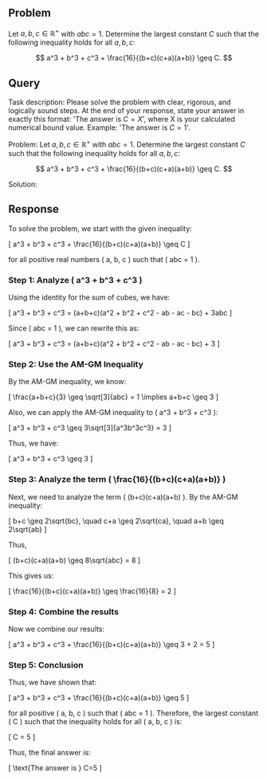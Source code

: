 ## Problem

Let $a, b, c \in \mathbb{R}^{+}$ with $abc = 1$. Determine the largest constant $C$ such that the following inequality holds for all $a, b, c$:

$$
a^3 + b^3 + c^3 + \frac{16}{(b+c)(c+a)(a+b)} \geq C.
$$

## Query

Task description: Please solve the problem with clear, rigorous, and logically sound steps. At the end of your response, state your answer in exactly this format: 'The answer is $C=X$', where X is your calculated numerical bound value. Example: 'The answer is $C=1$'.

Problem: Let $a, b, c \in \mathbb{R}^{+}$ with $abc = 1$. Determine the largest constant $C$ such that the following inequality holds for all $a, b, c$:

$$
a^3 + b^3 + c^3 + \frac{16}{(b+c)(c+a)(a+b)} \geq C.
$$

Solution:

## Response

To solve the problem, we start with the given inequality:

\[
a^3 + b^3 + c^3 + \frac{16}{(b+c)(c+a)(a+b)} \geq C
\]

for all positive real numbers \( a, b, c \) such that \( abc = 1 \).

### Step 1: Analyze \( a^3 + b^3 + c^3 \)

Using the identity for the sum of cubes, we have:

\[
a^3 + b^3 + c^3 = (a+b+c)(a^2 + b^2 + c^2 - ab - ac - bc) + 3abc
\]

Since \( abc = 1 \), we can rewrite this as:

\[
a^3 + b^3 + c^3 = (a+b+c)(a^2 + b^2 + c^2 - ab - ac - bc) + 3
\]

### Step 2: Use the AM-GM Inequality

By the AM-GM inequality, we know:

\[
\frac{a+b+c}{3} \geq \sqrt[3]{abc} = 1 \implies a+b+c \geq 3
\]

Also, we can apply the AM-GM inequality to \( a^3 + b^3 + c^3 \):

\[
a^3 + b^3 + c^3 \geq 3\sqrt[3]{a^3b^3c^3} = 3
\]

Thus, we have:

\[
a^3 + b^3 + c^3 \geq 3
\]

### Step 3: Analyze the term \( \frac{16}{(b+c)(c+a)(a+b)} \)

Next, we need to analyze the term \( (b+c)(c+a)(a+b) \). By the AM-GM inequality:

\[
b+c \geq 2\sqrt{bc}, \quad c+a \geq 2\sqrt{ca}, \quad a+b \geq 2\sqrt{ab}
\]

Thus,

\[
(b+c)(c+a)(a+b) \geq 8\sqrt{abc} = 8
\]

This gives us:

\[
\frac{16}{(b+c)(c+a)(a+b)} \geq \frac{16}{8} = 2
\]

### Step 4: Combine the results

Now we combine our results:

\[
a^3 + b^3 + c^3 + \frac{16}{(b+c)(c+a)(a+b)} \geq 3 + 2 = 5
\]

### Step 5: Conclusion

Thus, we have shown that:

\[
a^3 + b^3 + c^3 + \frac{16}{(b+c)(c+a)(a+b)} \geq 5
\]

for all positive \( a, b, c \) such that \( abc = 1 \). Therefore, the largest constant \( C \) such that the inequality holds for all \( a, b, c \) is:

\[
C = 5
\]

Thus, the final answer is:

\[
\text{The answer is } C=5
\]